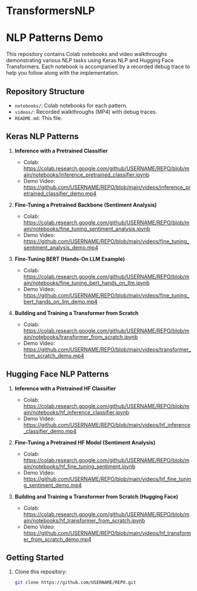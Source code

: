 # TransformersNLP

# NLP Patterns Demo

This repository contains Colab notebooks and video walkthroughs demonstrating various NLP tasks using Keras NLP and Hugging Face Transformers. Each notebook is accompanied by a recorded debug trace to help you follow along with the implementation.

## Repository Structure

- `notebooks/`: Colab notebooks for each pattern.  
- `videos/`: Recorded walkthroughs (MP4) with debug traces.  
- `README.md`: This file.

## Keras NLP Patterns

1. **Inference with a Pretrained Classifier**  
   - Colab: https://colab.research.google.com/github/USERNAME/REPO/blob/main/notebooks/inference_pretrained_classifier.ipynb  
   - Demo Video: https://github.com/USERNAME/REPO/blob/main/videos/inference_pretrained_classifier_demo.mp4

2. **Fine-Tuning a Pretrained Backbone (Sentiment Analysis)**  
   - Colab: https://colab.research.google.com/github/USERNAME/REPO/blob/main/notebooks/fine_tuning_sentiment_analysis.ipynb  
   - Demo Video: https://github.com/USERNAME/REPO/blob/main/videos/fine_tuning_sentiment_analysis_demo.mp4

3. **Fine-Tuning BERT (Hands-On LLM Example)**  
   - Colab: https://colab.research.google.com/github/USERNAME/REPO/blob/main/notebooks/fine_tuning_bert_hands_on_llm.ipynb  
   - Demo Video: https://github.com/USERNAME/REPO/blob/main/videos/fine_tuning_bert_hands_on_llm_demo.mp4

4. **Building and Training a Transformer from Scratch**  
   - Colab: https://colab.research.google.com/github/USERNAME/REPO/blob/main/notebooks/transformer_from_scratch.ipynb  
   - Demo Video: https://github.com/USERNAME/REPO/blob/main/videos/transformer_from_scratch_demo.mp4

## Hugging Face NLP Patterns

1. **Inference with a Pretrained HF Classifier**  
   - Colab: https://colab.research.google.com/github/USERNAME/REPO/blob/main/notebooks/hf_inference_classifier.ipynb  
   - Demo Video: https://github.com/USERNAME/REPO/blob/main/videos/hf_inference_classifier_demo.mp4

2. **Fine-Tuning a Pretrained HF Model (Sentiment Analysis)**  
   - Colab: https://colab.research.google.com/github/USERNAME/REPO/blob/main/notebooks/hf_fine_tuning_sentiment.ipynb  
   - Demo Video: https://github.com/USERNAME/REPO/blob/main/videos/hf_fine_tuning_sentiment_demo.mp4

3. **Building and Training a Transformer from Scratch (Hugging Face)**  
   - Colab: https://colab.research.google.com/github/USERNAME/REPO/blob/main/notebooks/hf_transformer_from_scratch.ipynb  
   - Demo Video: https://github.com/USERNAME/REPO/blob/main/videos/hf_transformer_from_scratch_demo.mp4

## Getting Started

1. Clone this repository:
   ```bash
   git clone https://github.com/USERNAME/REPO.git

